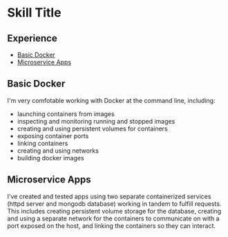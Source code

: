 # Skill Title

## Experience

+ [Basic Docker](#Basic-Docker)
+ [Microservice Apps](#Microservice-Apps)

## Basic Docker

I'm very comfotable working with Docker at the command line, including:
+ launching containers from images
+ inspecting and monitoring running and stopped images
+ creating and using persistent volumes for containers
+ exposing container ports
+ linking containers
+ creating and using networks
+ building docker images

## Microservice Apps

I've created and tested apps using two separate containerized services (httpd server and mongodb database) working in tandem to fulfill requests. This includes creating persistent volume storage for the database, creating and using a separate network for the containers to communicate on with a port exposed on the host, and linking the containers so they can interact.

